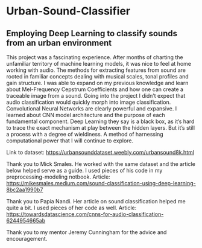 # Urban-Sound-Classifier
## Employing Deep Learning to classify sounds from an urban environment 

This project was a fascinating experience. After months of charting the unfamiliar territory of machine learning models, it was nice to feel at home working with audio. The methods for extracting features from sound are rooted in familiar concepts dealing with musical scales, tonal profiles and gain structure. I was able to expand on my previous knowledge and learn about Mel-Frequency Cepstrum Coefficients and how one can create a traceable image from a sound. Going into the project I didn’t expect that audio classification would quickly morph into image classification. Convolutional Neural Networks are clearly powerful and expansive. I learned about CNN model architecture and the purpose of each fundamental component. Deep Learning they say is a black box, as it’s hard to trace the exact mechanism at play between the hidden layers. But it’s still a process with a degree of wieldiness. A method of harnessing computational power that I will continue to explore.  

Link to dataset: https://urbansounddataset.weebly.com/urbansound8k.html

Thank you to Mick Smales. He worked with the same dataset and the article below helped serve as a guide. I used pieces of his code in my preprocessing-modeling notbook. Article: https://mikesmales.medium.com/sound-classification-using-deep-learning-8bc2aa1990b7 

Thank you to Papia Nandi. Her article on sound classification helped me quite a bit. I used pieces of her code as well. 
Article: https://towardsdatascience.com/cnns-for-audio-classification-6244954665ab

Thank you to my mentor Jeremy Cunningham for the advice and encouragement. 
